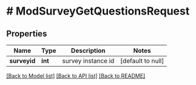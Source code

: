 # # ModSurveyGetQuestionsRequest

## Properties

Name | Type | Description | Notes
------------ | ------------- | ------------- | -------------
**surveyid** | **int** | survey instance id | [default to null]

[[Back to Model list]](../../README.md#models) [[Back to API list]](../../README.md#endpoints) [[Back to README]](../../README.md)
